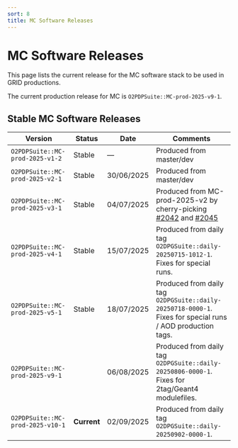 ```yaml
---
sort: 8
title: MC Software Releases
---
```


# MC Software Releases

This page lists the current release for the MC software stack to be used in
GRID productions.

The current production release for MC is `O2PDPSuite::MC-prod-2025-v9-1`.

## Stable MC Software Releases

| Version                         | Status  | Date       | Comments                                                                                       |
|---------------------------------|---------|------------|------------------------------------------------------------------------------------------------|
| `O2PDPSuite::MC-prod-2025-v1-2` | Stable  | —          | Produced from master/dev                                                                       |
| `O2PDPSuite::MC-prod-2025-v2-1` | Stable  | 30/06/2025 | Produced from master/dev                                                                       |
| `O2PDPSuite::MC-prod-2025-v3-1` | Stable  | 04/07/2025 | Produced from MC-prod-2025-v2 by cherry-picking [#2042](https://github.com/AliceO2Group/O2DPG/pull/2042) and [#2045](https://github.com/AliceO2Group/O2DPG/pull/2045) |
| `O2PDPSuite::MC-prod-2025-v4-1` | Stable  | 15/07/2025 | Produced from daily tag `O2DPGSuite::daily-20250715-1012-1`. Fixes for special runs. |
| `O2PDPSuite::MC-prod-2025-v5-1` | Stable | 18/07/2025 | Produced from daily tag `O2DPGSuite::daily-20250718-0000-1`. Fixes for special runs / AOD production tags. |
| `O2PDPSuite::MC-prod-2025-v9-1` |        | 06/08/2025 | Produced from daily tag `O2DPGSuite::daily-20250806-0000-1`. Fixes for 2tag/Geant4 modulefiles. |
| `O2PDPSuite::MC-prod-2025-v10-1` | **Current** | 02/09/2025 | Produced from daily tag `O2DPGSuite::daily-20250902-0000-1`. |
